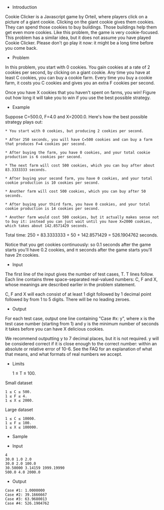 - Introduction

 Cookie Clicker is a Javascript game by Orteil, where players click on a picture of a giant cookie. Clicking on the giant cookie gives them cookies. They can spend those cookies to buy buildings. Those buildings help them get even more cookies. Like this problem, the game is very cookie-focused. This problem has a similar idea, but it does not assume you have played Cookie Clicker. Please don't go play it now: it might be a long time before you come back.

- Problem

 In this problem, you start with 0 cookies. You gain cookies at a rate of 2 cookies per second, by clicking on a giant cookie. Any time you have at least C cookies, you can buy a cookie farm. Every time you buy a cookie farm, it costs you C cookies and gives you an extra F cookies per second.

 Once you have X cookies that you haven't spent on farms, you win! Figure out how long it will take you to win if you use the best possible strategy.

- Example

 Suppose C=500.0, F=4.0 and X=2000.0. Here's how the best possible strategy plays out:

    * You start with 0 cookies, but producing 2 cookies per second.
    
    * After 250 seconds, you will have C=500 cookies and can buy a farm that produces F=4 cookies per second.

    * After buying the farm, you have 0 cookies, and your total cookie production is 6 cookies per second.

    * The next farm will cost 500 cookies, which you can buy after about 83.3333333 seconds.

    * After buying your second farm, you have 0 cookies, and your total cookie production is 10 cookies per second.

    * Another farm will cost 500 cookies, which you can buy after 50 seconds.

    * After buying your third farm, you have 0 cookies, and your total cookie production is 14 cookies per second.

    * Another farm would cost 500 cookies, but it actually makes sense not to buy it: instead you can just wait until you have X=2000 cookies, which takes about 142.8571429 seconds.
    
 Total time: 250 + 83.3333333 + 50 + 142.8571429 = 526.1904762 seconds.
 
 Notice that you get cookies continuously: so 0.1 seconds after the game starts you'll have 0.2 cookies, and π seconds after the game starts you'll have 2π cookies.

- Input

 The first line of the input gives the number of test cases, T. T lines follow. Each line contains three space-separated real-valued numbers: C, F and X, whose meanings are described earlier in the problem statement.

 C, F and X will each consist of at least 1 digit followed by 1 decimal point followed by from 1 to 5 digits. There will be no leading zeroes.

- Output

 For each test case, output one line containing "Case #x: y", where x is the test case number (starting from 1) and y is the minimum number of seconds it takes before you can have X delicious cookies.

 We recommend outputting y to 7 decimal places, but it is not required. y will be considered correct if it is close enough to the correct number: within an absolute or relative error of 10-6. See the FAQ for an explanation of what that means, and what formats of real numbers we accept.

- Limits

    1 ≤ T ≤ 100.

 Small dataset
 
 ```
1 ≤ C ≤ 500.
1 ≤ F ≤ 4.
1 ≤ X ≤ 2000.
```

 Large dataset

 ```
1 ≤ C ≤ 10000.
1 ≤ F ≤ 100.
1 ≤ X ≤ 100000.
```

- Sample

 * Input 

 ```
4
30.0 1.0 2.0
30.0 2.0 100.0
30.50000 3.14159 1999.19990
500.0 4.0 2000.0
```

 * Output

 ```
Case #1: 1.0000000
Case #2: 39.1666667
Case #3: 63.9680013
Case #4: 526.1904762
```

